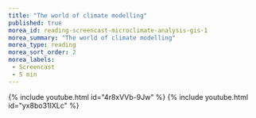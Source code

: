 ```yaml
---
title: "The world of climate modelling"
published: true
morea_id: reading-screencast-microclimate-analysis-gis-1
morea_summary: "The world of climate modelling"
morea_type: reading
morea_sort_order: 2
morea_labels:
 - Screencast
 - 5 min
---
```


{% include youtube.html id="4r8xVVb-9Jw" %}
{% include youtube.html id="yx8bo31IXLc" %}